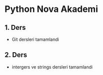 # Python Nova Akademi

## 1. Ders

- Git dersleri tamamlandi

## 2. Ders

- intergers ve strings dersleri tamamlandi
